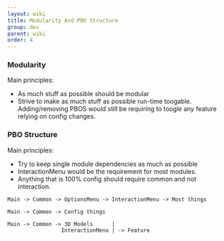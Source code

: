 ```yaml
---
layout: wiki
title: Modularity And PBO Structure
group: dev
parent: wiki
order: 4
---
```


###  Modularity

Main principles:
- As much stuff as possible should be modular
- Strive to make as much stuff as possible run-time toogable. Adding/removing PBOS would still be requiring to toogle any feature relying on config changes.

### PBO Structure

Main principles:

- Try to keep single module dependencies as much as possible
- InteractionMenu would be the requirement for most modules.
- Anything that is 100% config should require common and not interaction.

```
Main -> Common -> OptionsMenu -> InteractionMenu -> Most things

Main -> Common -> Config things

Main -> Common -> 3D Models      |
                 InteractionMenu | -> Feature
```


